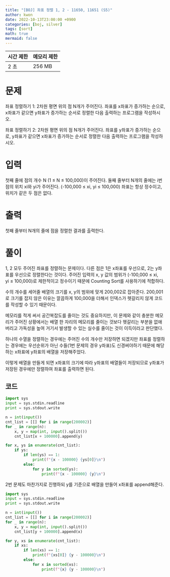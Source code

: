 ```yaml
---
title: "[BOJ] 좌표 정렬 1, 2 - 11650, 11651 (S5)"
author: kwon
date: 2022-10-13T23:00:00 +0900
categories: [boj, silver]
tags: [sort]
math: true
mermaid: false
---
```


| 시간 제한 | 메모리 제한 |
| --- | --- |
| 2 초 | 256 MB |

# 문제

좌표 정렬하기 1: 2차원 평면 위의 점 N개가 주어진다. 좌표를 x좌표가 증가하는 순으로, x좌표가 같으면 y좌표가 증가하는 순서로 정렬한 다음 출력하는 프로그램을 작성하시오.

좌표 정렬하기 2: 2차원 평면 위의 점 N개가 주어진다. 좌표를 y좌표가 증가하는 순으로, y좌표가 같으면 x좌표가 증가하는 순서로 정렬한 다음 출력하는 프로그램을 작성하시오.

# 입력

첫째 줄에 점의 개수 N (1 ≤ N ≤ 100,000)이 주어진다. 둘째 줄부터 N개의 줄에는 i번점의 위치 xi와 yi가 주어진다. (-100,000 ≤ xi, yi ≤ 100,000) 좌표는 항상 정수이고, 위치가 같은 두 점은 없다.

# 출력

첫째 줄부터 N개의 줄에 점을 정렬한 결과를 출력한다.

# 풀이

1, 2 모두 주어진  좌표를 정렬하는 문제이다. 다른 점은 1은 x좌표를 우선으로, 2는 y좌표를 우선으로 정렬한다는 것이다.  주어진 입력의 x, y 값의 범위가 (-100,000 ≤ xi, yi ≤ 100,000)로 제한적이고 정수이기 때문에 Counting Sort를 사용하기에 적합하다.

수의 개수를 세어줄 배열의 크기를 x, y의 범위에 맞게 200,002로 잡아준다. 200,001로 크기를 잡지 않은 이유는 깔끔하게 100,000을 더해서 인덱스가 헷갈리지 않게 코드를 작성할 수 있기 때문이다.

메모리를 적게 써서 공간복잡도를 줄이는 것도 중요하지만, 이 문제와 같이 충분한 메모리가 주어진 상황에서는 배열 한 자리의 메모리를 줄이는 것보다 헷갈리는 부분을 없애버리고 가독성을 높여 거기서 발생할 수 있는 실수를 줄이는  것이 이득이라고 판단했다.

하나의 수열을 정렬하는 경우에는 주어진 수의 개수만 저장하면 되겠지만 좌표를 정렬하는 경우에는 우선순위가 아닌 수들(1번 문제의 경우 y좌표)도 신경써야하기 때문에 해당하는 x좌표에 y좌표의 배열을 저장해주었다.

이렇게 배열을 만들게 되면 x좌표의 크기에 따라 y좌표의 배열들이 저장되므로 y좌표가 저장된 경우에만 정렬하여 좌표를 출력하면 된다.

## 코드

```python
import sys
input = sys.stdin.readline
print = sys.stdout.write

n = int(input())
cnt_list = [[] for i in range(200002)]
for _ in range(n):
    x, y = map(int, input().split())
    cnt_list[x + 100000].append(y)

for x, ys in enumerate(cnt_list):
    if ys:
        if len(ys) == 1:
            print(f"{x - 100000} {ys[0]}\n")
        else:
            for y in sorted(ys):
                print(f"{x - 100000} {y}\n")
```

2번 문제도 마찬가지로 진행하되 y를 기준으로 배열을 만들어 x좌표를 append해준다.

```python
import sys
input = sys.stdin.readline
print = sys.stdout.write

n = int(input())
cnt_list = [[] for i in range(200002)]
for _ in range(n):
    x, y = map(int, input().split())
    cnt_list[y + 100000].append(x)

for y, xs in enumerate(cnt_list):
    if xs:
        if len(xs) == 1:
            print(f"{xs[0]} {y - 100000}\n")
        else:
            for x in sorted(xs):
                print(f"{x} {y - 100000}\n")
```